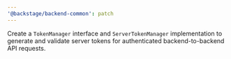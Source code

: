 ```yaml
---
'@backstage/backend-common': patch
---
```


Create a `TokenManager` interface and `ServerTokenManager` implementation to generate and validate server tokens for authenticated backend-to-backend API requests.
